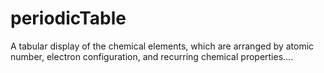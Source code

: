 # periodicTable

A tabular display of the chemical elements, which are arranged by atomic number, electron configuration, and recurring chemical properties....
